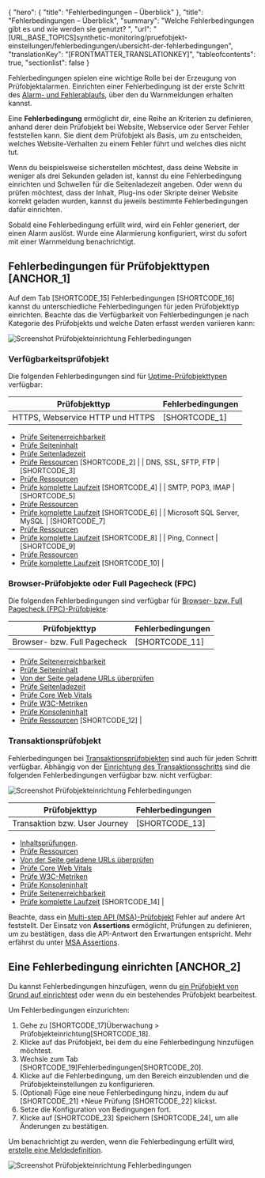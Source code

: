 {
  "hero": {
    "title": "Fehlerbedingungen – Überblick"
  },
  "title": "Fehlerbedingungen – Überblick",
  "summary": "Welche Fehlerbedingungen gibt es und wie werden sie genutzt? ",
  "url": "[URL_BASE_TOPICS]synthetic-monitoring/pruefobjekt-einstellungen/fehlerbedingungen/ubersicht-der-fehlerbedingungen",
  "translationKey": "[FRONTMATTER_TRANSLATIONKEY]",
  "tableofcontents": true,
  "sectionlist": false
}

Fehlerbedingungen spielen eine wichtige Rolle bei der Erzeugung von Prüfobjektalarmen. Einrichten einer Fehlerbedingung ist der erste Schritt des [Alarm- und Fehlerablaufs]([LINK_URL_1]), über den du Warnmeldungen erhalten kannst.

Eine **Fehlerbedingung** ermöglicht dir, eine Reihe an Kriterien zu definieren, anhand derer dein Prüfobjekt bei Website, Webservice oder Server Fehler feststellen kann. Sie dient dem Prüfobjekt als Basis, um zu entscheiden, welches Website-Verhalten zu einem Fehler führt und welches dies nicht tut.

Wenn du beispielsweise sicherstellen möchtest, dass deine Website in weniger als drei Sekunden geladen ist, kannst du eine Fehlerbedingung einrichten und Schwellen für die Seitenladezeit angeben. Oder wenn du prüfen möchtest, dass der Inhalt, Plug-ins oder Skripte deiner Website korrekt geladen wurden, kannst du jeweils bestimmte Fehlerbedingungen dafür einrichten.

Sobald eine Fehlerbedingung erfüllt wird, wird ein Fehler generiert, der einen Alarm auslöst. Wurde eine Alarmierung konfiguriert, wirst du sofort mit einer Warnmeldung benachrichtigt.

## Fehlerbedingungen für Prüfobjekttypen [ANCHOR_1]

Auf dem Tab [SHORTCODE_15] Fehlerbedingungen [SHORTCODE_16] kannst du unterschiedliche Fehlerbedingungen für jeden Prüfobjekttyp einrichten. Beachte das die Verfügbarkeit von Fehlerbedingungen je nach Kategorie des Prüfobjekts und welche Daten erfasst werden variieren kann:

![Screenshot Prüfobjekteinrichtung Fehlerbedingungen]([LINK_URL_2])

### Verfügbarkeitsprüfobjekt

Die folgenden Fehlerbedingungen sind für [Uptime-Prüfobjekttypen]([LINK_URL_3]) verfügbar:

| Prüfobjekttyp | Fehlerbedingungen | 
|--|--|
| HTTPS, Webservice HTTP und HTTPS | [SHORTCODE_1] 
- [Prüfe Seitenerreichbarkeit]([LINK_URL_4]) 
- [Prüfe Seiteninhalt]([LINK_URL_5])
- [Prüfe Seitenladezeit]([LINK_URL_6])
- [Prüfe Ressourcen]([LINK_URL_7])
[SHORTCODE_2] |
| DNS, SSL, SFTP, FTP | [SHORTCODE_3]
- [Prüfe Ressourcen]([LINK_URL_8])
- [Prüfe komplette Laufzeit]([LINK_URL_9])
[SHORTCODE_4] |
| SMTP, POP3, IMAP | [SHORTCODE_5]
- [Prüfe Ressourcen]([LINK_URL_10])
- [Prüfe komplette Laufzeit]([LINK_URL_11])
[SHORTCODE_6] |
| Microsoft SQL Server,  MySQL | [SHORTCODE_7]
- [Prüfe Ressourcen]([LINK_URL_12])
- [Prüfe komplette Laufzeit]([LINK_URL_13])
[SHORTCODE_8] |
| Ping, Connect | [SHORTCODE_9]
- [Prüfe Ressourcen]([LINK_URL_14])
- [Prüfe komplette Laufzeit]([LINK_URL_15])
[SHORTCODE_10] |

### Browser-Prüfobjekte oder Full Pagecheck (FPC)

Die folgenden Fehlerbedingungen sind verfügbar für [Browser- bzw. Full Pagecheck (FPC)-Prüfobjekte]([LINK_URL_16]):

| Prüfobjekttyp | Fehlerbedingungen |
|--|--|
| Browser- bzw. Full Pagecheck | [SHORTCODE_11]

- [Prüfe Seitenerreichbarkeit]([LINK_URL_17]) 
- [Prüfe Seiteninhalt]([LINK_URL_18])
- [Von der Seite geladene URLs überprüfen]([LINK_URL_19]) 
- [Prüfe Seitenladezeit]([LINK_URL_20])
- [Prüfe Core Web Vitals]([LINK_URL_21])
- [Prüfe W3C-Metriken]([LINK_URL_22])
- [Prüfe Konsoleninhalt]([LINK_URL_23])
- [Prüfe Ressourcen]([LINK_URL_24])
[SHORTCODE_12] |

### Transaktionsprüfobjekt

Fehlerbedingungen bei [Transaktionsprüfobjekten]([LINK_URL_25]) sind auch für jeden Schritt verfügbar. Abhängig von der [Einrichtung des Transaktionsschritts]([LINK_URL_26]) sind die folgenden Fehlerbedingungen verfügbar bzw. nicht verfügbar:

![Screenshot Prüfobjekteinrichtung Fehlerbedingungen]([LINK_URL_27])

| Prüfobjekttyp | Fehlerbedingungen |
|--|--|
| Transaktion bzw. User Journey | [SHORTCODE_13] 
- [Inhaltsprüfungen]([LINK_URL_28]).
- [Prüfe Ressourcen]([LINK_URL_29])
- [Von der Seite geladene URLs überprüfen]([LINK_URL_30]) 
- [Prüfe Core Web Vitals]([LINK_URL_31])
- [Prüfe W3C-Metriken]([LINK_URL_32])
- [Prüfe Konsoleninhalt]([LINK_URL_33])
- [Prüfe Seitenerreichbarkeit]([LINK_URL_34]) 
- [Prüfe komplette Laufzeit]([LINK_URL_35])
[SHORTCODE_14] |

Beachte, dass ein [Multi-step API (MSA)-Prüfobjekt]([LINK_URL_36]) Fehler auf andere Art feststellt. Der Einsatz von **Assertions** ermöglicht, Prüfungen zu definieren, um zu bestätigen, dass die API-Antwort den Erwartungen entspricht. Mehr erfährst du unter [MSA Assertions]([LINK_URL_37]).

## Eine Fehlerbedingung einrichten [ANCHOR_2]

Du kannst Fehlerbedingungen hinzufügen, wenn du [ein Prüfobjekt von Grund auf einrichtest]([LINK_URL_38]) oder wenn du ein bestehendes Prüfobjekt bearbeitest.

Um Fehlerbedingungen einzurichten:

1. Gehe zu [SHORTCODE_17]Überwachung > Prüfobjekteinrichtung[SHORTCODE_18].
2. Klicke auf das Prüfobjekt, bei dem du eine Fehlerbedingung hinzufügen möchtest.
3. Wechsle zum Tab [SHORTCODE_19]Fehlerbedingungen[SHORTCODE_20].
4. Klicke auf die Fehlerbedingung, um den Bereich einzublenden und die Prüfobjekteinstellungen zu konfigurieren.
5. (Optional) Füge eine neue Fehlerbedingung hinzu, indem du auf [SHORTCODE_21] \+Neue Prüfung [SHORTCODE_22] klickst.
6. Setze die Konfiguration von Bedingungen fort.
7. Klicke auf [SHORTCODE_23] Speichern [SHORTCODE_24], um alle Änderungen zu bestätigen.

Um benachrichtigt zu werden, wenn die Fehlerbedingung erfüllt wird, [erstelle eine Meldedefinition]([LINK_URL_39]).

![Screenshot Prüfobjekteinrichtung Fehlerbedingungen]([LINK_URL_40])